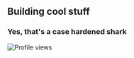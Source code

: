 ## Building cool stuff
### Yes, that's a case hardened shark
![Profile views](https://komarev.com/ghpvc/?username=dnsmits&color=blue)
